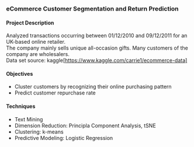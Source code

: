 ### eCommerce Customer Segmentation and Return Prediction  

#### Project Description
Analyzed transactions occurring between 01/12/2010 and 09/12/2011 for an UK-based online retailer.   
The company mainly sells unique all-occasion gifts. Many customers of the company are wholesalers.  
Data set source: kaggle[https://www.kaggle.com/carrie1/ecommerce-data] 

#### Objectives
* Cluster customers by recognizing their online purchasing pattern   
* Predict customer repurchase rate  

#### Techniques
* Text Mining  
* Dimension Reduction: Principla Component Analysis, tSNE  
* Clustering: k-means    
* Predictive Modeling: Logistic Regression    


